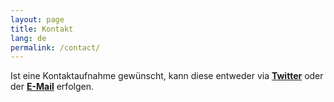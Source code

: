 ```yaml
---
layout: page
title: Kontakt
lang: de
permalink: /contact/
---
```


Ist eine Kontaktaufnahme gewünscht, kann diese entweder via **[Twitter](https://twitter.com/rubenunteregger)** oder der **[E-Mail](mailto:ruben.unteregger@gmail.com)** erfolgen.


